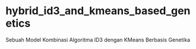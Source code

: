 # hybrid_id3_and_kmeans_based_genetics
Sebuah Model Kombinasi Algoritma ID3 dengan KMeans Berbasis Genetika
